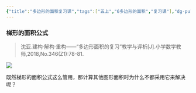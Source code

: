```yaml
---
{"title":"多边形的面积复习课","tags":["五上","6多边形的面积","复习课"],"dg-publish":true,"permalink":"/5 课时设计/多边形的面积复习课/","dgPassFrontmatter":true,"noteIcon":""}
---
```




### 梯形的面积公式

> 沈亚.建构·解构·重构——“多边形面积的复习”教学与评析[J].小学数学教师,2018,No.346(Z1):78-81.

![](https://r2.edui123.com/2023/07/5a-6-dbx-fx.jpg)

既然梯形的面积公式这么管用，那计算其他图形面积时为什么不都采用它来解决呢？